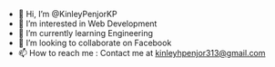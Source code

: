 - 👋 Hi, I’m @KinleyPenjorKP
- 👀 I’m interested in Web Development
- 🌱 I’m currently learning Engineering
- 💞️ I’m looking to collaborate on Facebook
- 📫 How to reach me : Contact me at kinleyhpenjor313@gmail.com

<!---
KinleyPenjorKP/KinleyPenjorKP is a ✨ special ✨ repository because its `README.md` (this file) appears on your GitHub profile.
You can click the Preview link to take a look at your changes.
--->
